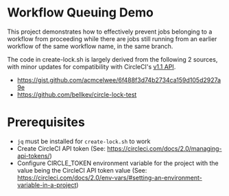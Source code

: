 # Workflow Queuing Demo
This project demonstrates how to effectively prevent jobs belonging to a workflow from proceeding while there are jobs still running from an earlier workflow of the same workflow name, in the same branch.

The code in create-lock.sh is largely derived from the following 2 sources, with
minor updates for compatibility with CircleCI's [v1.1 API](https://circleci.com/docs/api/v1-reference/).
- https://gist.github.com/acmcelwee/6f488f3d74b2734ca159d105d2927a9e
- https://github.com/bellkev/circle-lock-test

# Prerequisites
- `jq` must be installed for `create-lock.sh` to work
- Create CircleCI API token (See: https://circleci.com/docs/2.0/managing-api-tokens/)
- Configure CIRCLE_TOKEN environment variable for the project with the value being the CircleCI API token value (See: https://circleci.com/docs/2.0/env-vars/#setting-an-environment-variable-in-a-project)
